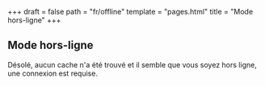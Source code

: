 +++
draft = false
path = "fr/offline"
template = "pages.html"
title = "Mode hors-ligne"
+++
## Mode hors-ligne

Désolé, aucun cache n'a été trouvé et il semble que vous soyez hors ligne, une connexion est requise.
